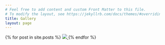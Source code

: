 ```yaml
---
# Feel free to add content and custom Front Matter to this file.
# To modify the layout, see https://jekyllrb.com/docs/themes/#overriding-theme-defaults
title: Gallery
layout: page
---
```

<div class="gallery">
  {% for post in site.posts %}
    <a href="{{ post.url }}">
      <img src="{{ post.featured-image }}">
    </a>
  {% endfor %}
</div>